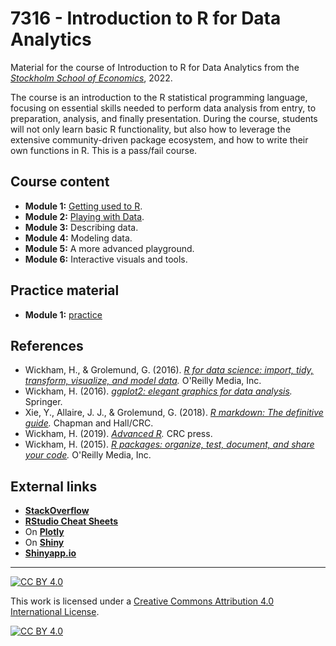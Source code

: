 # 7316 - Introduction to R for Data Analytics

Material for the course of Introduction to R for Data Analytics from the [_Stockholm School of Economics_](https://pcw.hhs.se/course/7316), 2022.

The course is an introduction to the R statistical programming language, focusing on essential skills needed to perform data analysis from entry, to preparation, analysis, and finally presentation. During the course, students will not only learn basic R functionality, but also how to leverage the extensive community-driven package ecosystem, and how to write their own functions in R. This is a pass/fail course.

## Course content

* **Module 1:** [Getting used to R](docs/7316_module_1_course.pdf).
* **Module 2:** [Playing with Data](docs/7316_module_2_course.pdf).
* **Module 3:** Describing data.
* **Module 4:** Modeling data.
* **Module 5:** A more advanced playground.
* **Module 6:** Interactive visuals and tools.

## Practice material

* **Module 1:** [practice](docs/7316_module_1_practice.pdf)

## References

* Wickham, H., & Grolemund, G. (2016). _[R for data science: import, tidy, transform, visualize, and model data](https://r4ds.had.co.nz/)._ O'Reilly Media, Inc.
* Wickham, H. (2016). _[ggplot2: elegant graphics for data analysis](https://ggplot2-book.org/)._ Springer. 
* Xie, Y., Allaire, J. J., & Grolemund, G. (2018). _[R markdown: The definitive guide](https://bookdown.org/yihui/rmarkdown/)._ Chapman and Hall/CRC.
* Wickham, H. (2019). _[Advanced R](https://adv-r.hadley.nz)._ CRC press.
* Wickham, H. (2015). _[R packages: organize, test, document, and share your code](https://r-pkgs.org/)._ O'Reilly Media, Inc. 

## External links

* [**StackOverflow**](https://stackoverflow.com/questions/tagged/r)
* [**RStudio Cheat Sheets**](https://www.rstudio.com/resources/cheatsheets/)
* On [**Plotly**](https://plotly.com/r/)
* On [**Shiny**](https://shiny.rstudio.com/tutorial/)
* [**Shinyapp.io**](https://www.shinyapps.io/)

* * *

[![CC BY 4.0][cc-by-shield]][cc-by]

This work is licensed under a [Creative Commons Attribution 4.0 International License][cc-by].

[![CC BY 4.0][cc-by-image]][cc-by]

[cc-by]: http://creativecommons.org/licenses/by/4.0/
[cc-by-image]: https://i.creativecommons.org/l/by/4.0/88x31.png
[cc-by-shield]: https://img.shields.io/badge/License-CC%20BY%204.0-lightgrey.svg
